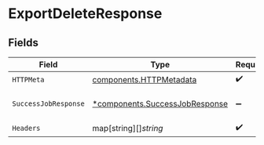 # ExportDeleteResponse


## Fields

| Field                                                                           | Type                                                                            | Required                                                                        | Description                                                                     |
| ------------------------------------------------------------------------------- | ------------------------------------------------------------------------------- | ------------------------------------------------------------------------------- | ------------------------------------------------------------------------------- |
| `HTTPMeta`                                                                      | [components.HTTPMetadata](../../models/components/httpmetadata.md)              | :heavy_check_mark:                                                              | N/A                                                                             |
| `SuccessJobResponse`                                                            | [*components.SuccessJobResponse](../../models/components/successjobresponse.md) | :heavy_minus_sign:                                                              | Export was deleted successfully                                                 |
| `Headers`                                                                       | map[string][]*string*                                                           | :heavy_check_mark:                                                              | N/A                                                                             |